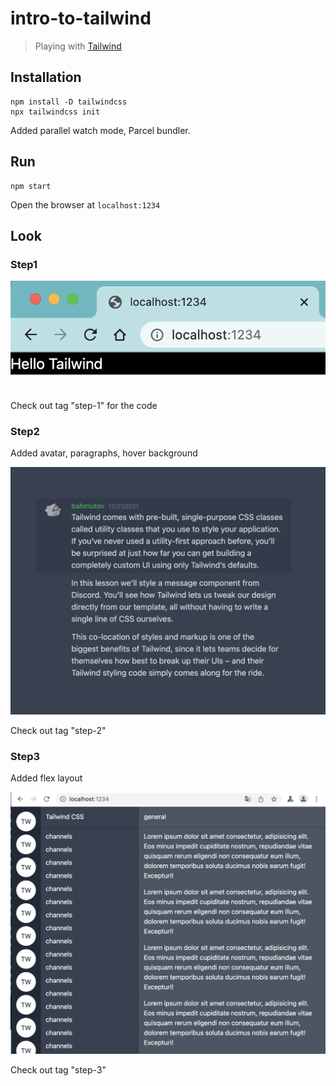 # intro-to-tailwind

> Playing with [Tailwind](https://tailwindcss.com/)

## Installation

```
npm install -D tailwindcss
npx tailwindcss init
```

Added parallel watch mode, Parcel bundler.

## Run

```
npm start
```

Open the browser at `localhost:1234`

## Look

### Step1

![Step 1 site](./images/step1.png)

Check out tag "step-1" for the code

### Step2

Added avatar, paragraphs, hover background

![Step 2](./images/step2.png)

Check out tag "step-2"

### Step3

Added flex layout

![Step 3 layout](./images/step3.png)

Check out tag "step-3"
